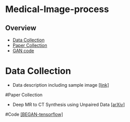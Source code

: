 # Medical-Image-process

## Overview
- [Data Collection](#Data-Collection)
- [Paper Collection](#Data-Collection)
- [GAN code](#Code)

# Data Collection
- Data description including sample image [[link]](http://bioimage.ucsb.edu/research/bio-segmentation)

#Paper Collection
- Deep MR to CT Synthesis using Unpaired Data [[arXiv]](https://arxiv.org/abs/1708.01155)

#Code
[[BEGAN-tensorflow]](https://github.com/carpedm20/BEGAN-tensorflow)
